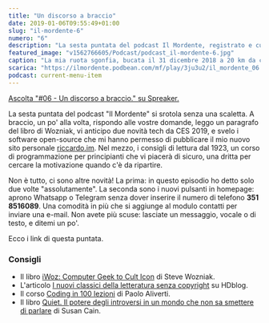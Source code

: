 ```yaml
---
title: "Un discorso a braccio"
date: 2019-01-06T09:55:49+01:00
slug: "il-mordente-6"
numero: "6"
description: "La sesta puntata del podcast Il Mordente, registrato e curato da Riccardo Palombo."
featured_image: "v1562766605/Podcast/podcast_il-mordente-6.jpg"
caption: "La mia ruota sgonfia, bucata il 31 dicembre 2018 a 20 km da casa."
scarica: "https://ilmordente.podbean.com/mf/play/3ju3u2/il_mordente_06.mp3"
podcast: current-menu-item
---
```

<a class="spreaker-player" href="https://www.spreaker.com/episode/16645692" data-resource="episode_id=16645692" data-width="100%" data-height="200" data-theme="light" data-playlist="false" data-playlist-continuous="false" data-autoplay="false" data-live-autoplay="false" data-chapters-image="true" data-episode-image-position="right" data-hide-logo="false" data-hide-likes="false" data-hide-comments="false" data-hide-sharing="false" >Ascolta "#06 - Un discorso a braccio." su Spreaker.</a>

La sesta puntata del podcast "Il Mordente" si srotola senza una scaletta. A braccio, un po' alla volta, rispondo alle vostre domande, leggo un paragrafo del libro di Wozniak, vi anticipo due novità tech da CES 2019, e svelo i software open-source che mi hanno permesso di pubblicare il mio nuovo sito personale <a class="text-info" href="https://riccardo.im" title="Riccardo.im - Sito Personale di Riccardo Palombo">riccardo.im</a>. Nel mezzo, i consigli di lettura dal 1923, un corso di programmazione per principianti che vi piacerà di sicuro, una dritta per cercare la motivazione quando c'è da ripartire.

Non è tutto, ci sono altre novità! La prima: in questo episodio ho detto solo due volte "assolutamente". La seconda sono i nuovi pulsanti in homepage: aprono Whatsapp o Telegram senza dover inserire il numero di telefono **351 8516089**. Una comodità in più che si aggiunge al modulo contatti per inviare una e-mail. Non avete più scuse: lasciate un messaggio, vocale o di testo, e ditemi un po'.

Ecco i link di questa puntata.

### Consigli
<ul>
<li>Il libro <a class="text-info" href="https://amzn.to/2C463Nb" target="_blank" rel="noopener" rel="nofollow" title="Vedi il libro iWoz su Amazon">iWoz: Computer Geek to Cult Icon</a> di Steve Wozniak.</li>
<li>L'articolo <a class="text-info" href="https://www.hdblog.it/2019/01/02/libri-senza-copyright-2019/" target="_blank" rel="noopener" title="Vedi l'articolo su HDblog.it">I nuovi classici della letteratura senza copyright</a> su HDblog.</li>
<li>Il corso <a class="text-info" href="https://youtu.be/FMVAluETO4E" target="_blank" rel="noopener" title="Vedi la playlist su Youtube">Coding in 100 lezioni</a> di Paolo Aliverti.</li>
<li>Il libro <a class="text-info" href="https://amzn.to/2RozP91" target="_blank" rel="noopener" rel="nofollow" title="Vedi il libro Quiet su Amazon">Quiet. Il potere degli introversi in un mondo che non sa smettere di parlare</a> di Susan Cain.</li>
</ul>